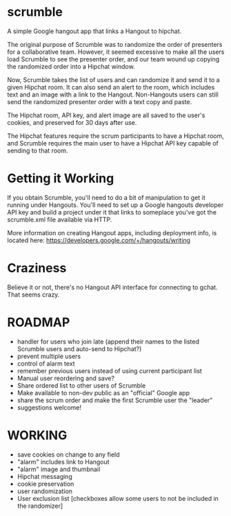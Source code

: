 scrumble
========

A simple Google hangout app that links a Hangout to hipchat.

The original purpose of Scrumble was to randomize the order of presenters for 
a collaborative team. However, it seemed excessive to make all the users
load Scrumble to see the presenter order, and our team wound up copying
the randomized order into a Hipchat window. 

Now, Scrumble takes the list of users and can randomize it and send it
to a given Hipchat room. It can also send an alert to the room, which
includes text and an image with a link to the Hangout. Non-Hangouts users can
still send the randomized presenter order with a text copy and paste.

The Hipchat room, API key, and alert image are all saved to the user's
cookies, and preserved for 30 days after use. 

The Hipchat features require the scrum participants to have a Hipchat room,
and Scrumble requires the main user to have a Hipchat API key capable of
sending to that room. 

Getting it Working
==================

If you obtain Scrumble, you'll need to do a bit of manipulation to get it
running under Hangouts. You'll need to set up a Google hangouts
developer API key and build a project under it that links to someplace
you've got the scrumble.xml file available via HTTP.   

More information on creating Hangout apps, including deployment info, is located here:
https://developers.google.com/+/hangouts/writing

Craziness
=========

Believe it or not, there's no Hangout API interface for connecting to
gchat. That seems crazy. 

ROADMAP
=======
- handler for users who join late (append their names to the listed Scrumble users and auto-send to Hipchat?)
- prevent multiple users
- control of alarm text
- remember previous users instead of using current participant list
- Manual user reordering and save?
- Share ordered list to other users of Scrumble
- Make available to non-dev public as an "official" Google app
- share the scrum order and make the first Scrumble user the "leader"
- suggestions welcome!

WORKING
=======
- save cookies on change to any field
- "alarm" includes link to Hangout
- "alarm" image and thumbnail
- Hipchat messaging
- cookie preservation
- user randomization
- User exclusion list [checkboxes allow some users to not be included in the randomizer]
